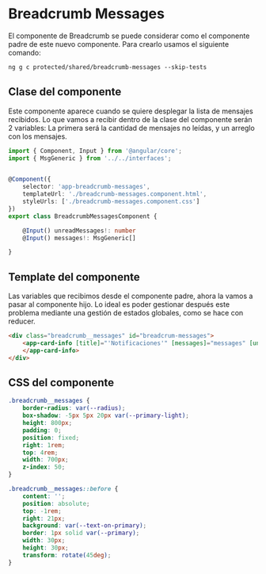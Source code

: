 # Breadcrumb Messages

El componente de Breadcrumb se puede considerar como el componente padre de este nuevo componente. Para crearlo usamos el siguiente comando:

```txt
ng g c protected/shared/breadcrumb-messages --skip-tests
```

## Clase del componente

Este componente aparece cuando se quiere desplegar la lista de mensajes recibidos. Lo que vamos a recibir dentro de la clase del componente serán 2 variables: La primera será la cantidad de mensajes no leídas, y un arreglo con los mensajes.

```ts
import { Component, Input } from '@angular/core';
import { MsgGeneric } from '../../interfaces';


@Component({
    selector: 'app-breadcrumb-messages',
    templateUrl: './breadcrumb-messages.component.html',
    styleUrls: ['./breadcrumb-messages.component.css']
})
export class BreadcrumbMessagesComponent {

    @Input() unreadMessages!: number
    @Input() messages!: MsgGeneric[]

}
```

## Template del componente

Las variables que recibimos desde el componente padre, ahora la vamos a pasar al componente hijo. Lo ideal es poder gestionar después este problema mediante una gestión de estados globales, como se hace con reducer.

```html
<div class="breadcrumb__messages" id="breadcrum-messages">
    <app-card-info [title]="'Notificaciones'" [messages]="messages" [unreadMessages]="unreadMessages" [idCard]="'0'">
    </app-card-info>
</div>
```

## CSS del componente

```css
.breadcrumb__messages {
    border-radius: var(--radius);
    box-shadow: -5px 5px 20px var(--primary-light);
    height: 800px;
    padding: 0;
    position: fixed;
    right: 1rem;
    top: 4rem;
    width: 700px;
    z-index: 50;
}

.breadcrumb__messages::before {
    content: '';
    position: absolute;
    top: -1rem;
    right: 21px;
    background: var(--text-on-primary);
    border: 1px solid var(--primary);
    width: 30px;
    height: 30px;
    transform: rotate(45deg);
}
```
